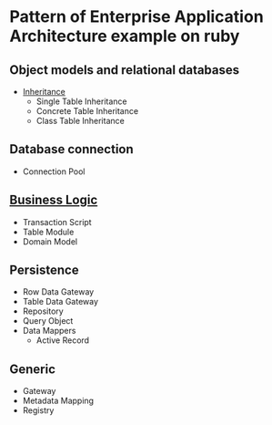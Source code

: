 # Pattern of Enterprise Application Architecture example on ruby

## Object models and relational databases
* [Inheritance](object_models_and_relational_databases/inheritance.md)
    * Single Table Inheritance
    * Concrete Table Inheritance
    * Class Table Inheritance

## Database connection
* Connection Pool

## [Business Logic](business_logic.md)
* Transaction Script
* Table Module
* Domain Model

## Persistence
* Row Data Gateway
* Table Data Gateway
* Repository
* Query Object
* Data Mappers
    * Active Record

## Generic
* Gateway
* Metadata Mapping
* Registry
